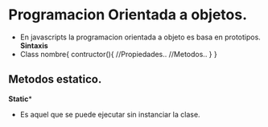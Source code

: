 # Programacion Orientada a objetos.
* En javascripts la programacion orientada a objeto es basa en prototipos.
**Sintaxis**
* Class nombre{
    contructor(){
        //Propiedades..
        //Metodos..
    }
}

## Metodos estatico.
**Static***
* Es aquel que se puede ejecutar sin instanciar la clase.